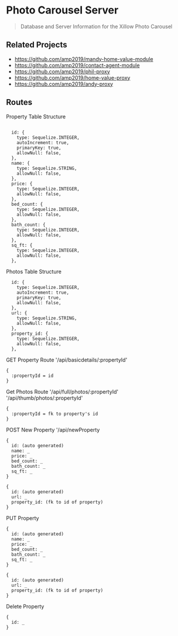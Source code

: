 # Photo Carousel Server

> Database and Server Information for the Xillow Photo Carousel

## Related Projects

  - https://github.com/amp2019/mandy-home-value-module
  - https://github.com/amp2019/contact-agent-module
  - https://github.com/amp2019/phil-proxy
  - https://github.com/amp2019/home-value-proxy
  - https://github.com/amp2019/andy-proxy

## Routes


Property Table Structure
```

  id: {
    type: Sequelize.INTEGER,
    autoIncrement: true,
    primaryKey: true,
    allowNull: false,
  },
  name: {
    type: Sequelize.STRING,
    allowNull: false,
  },
  price: {
    type: Sequelize.INTEGER,
    allowNull: false,
  },
  bed_count: {
    type: Sequelize.INTEGER,
    allowNull: false,
  },
  bath_count: {
    type: Sequelize.INTEGER,
    allowNull: false,
  },
  sq_ft: {
    type: Sequelize.INTEGER,
    allowNull: false,
  },

```

Photos Table Structure
```
  id: {
    type: Sequelize.INTEGER,
    autoIncrement: true,
    primaryKey: true,
    allowNull: false,
  },
  url: {
    type: Sequelize.STRING,
    allowNull: false,
  },
  property_id: {
    type: Sequelize.INTEGER,
    allowNull: false,
  },

```
GET Property Route
'/api/basicdetails/:propertyId'
```
{
  :propertyId = id
}

```

Get Photos Route
'/api/full/photos/:propertyId'
'/api/thumb/photos/:propertyId'
```
{
  :propertyId = fk to property's id
}
```


POST New Property
'/api/newProperty

```
{
  id: (auto generated)
  name: _
  price: _
  bed_count: _
  bath_count: _
  sq_ft: _
}

{
  id: (auto generated)
  url: _
  property_id: (fk to id of property)
}
```

PUT Property
```
{
  id: (auto generated)
  name: _
  price: _
  bed_count: _
  bath_count: _
  sq_ft: _
}

{
  id: (auto generated)
  url: _
  property_id: (fk to id of property)
}
```

Delete Property
```
{
  id: _
}
```
